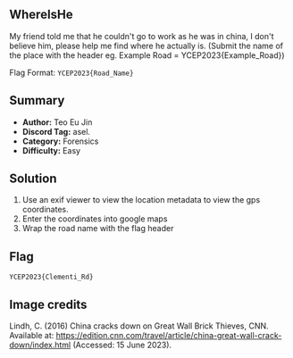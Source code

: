 ## WhereIsHe
My friend told me that he couldn't go to work as he was in china, I don't believe him, please help me find where he actually is. (Submit the name of the place with the header eg. Example Road = YCEP2023{Example_Road})

Flag Format: `YCEP2023{Road_Name}`

## Summary
+ **Author:** Teo Eu Jin
+ **Discord Tag:** asel.
+ **Category:** Forensics
+ **Difficulty:** Easy

## Solution
1. Use an exif viewer to view the location metadata to view the gps coordinates.
2. Enter the coordinates into google maps
3. Wrap the road name with the flag header

## Flag
```
YCEP2023{Clementi_Rd}
```

## Image credits
Lindh, C. (2016) China cracks down on Great Wall Brick Thieves, CNN. Available at: https://edition.cnn.com/travel/article/china-great-wall-crack-down/index.html (Accessed: 15 June 2023). 